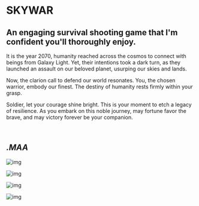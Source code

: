 # SKYWAR

## An engaging survival shooting game that I'm confident you'll thoroughly enjoy.

It is the year 2070, humanity reached across the cosmos to connect with beings from Galaxy Light. Yet, their intentions took a dark turn, as they launched an assault on our beloved planet, usurping our skies and lands.

Now, the clarion call to defend our world resonates. You, the chosen warrior, embody our finest. The destiny of humanity rests firmly within your grasp.

Soldier, let your courage shine bright. This is your moment to etch a legacy of resilience. As you embark on this noble journey, may fortune favor the brave, and may victory forever be your companion.

<br/>


*.MAA*
---

![img](https://github.com/MA-Abahmane/SKYWAR/tree/SKYWAR-V3/images/main_V3.png)

![img](https://github.com/MA-Abahmane/SKYWAR/tree/SKYWAR-V3/images/mission_V3.png)

![img](https://github.com/MA-Abahmane/SKYWAR/tree/SKYWAR-V3/images/inGame_V3.png)

![img](https://github.com/MA-Abahmane/SKYWAR/tree/SKYWAR-V3/images/slides_V3.png)



